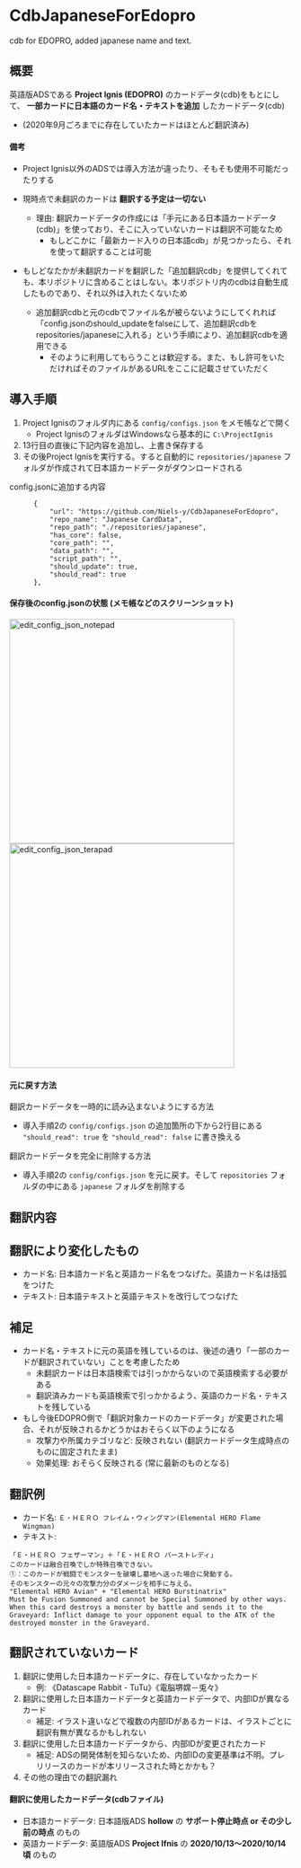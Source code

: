 # CdbJapaneseForEdopro
cdb for EDOPRO, added japanese name and text.

## 概要

英語版ADSである **Project Ignis (EDOPRO)** のカードデータ(cdb)をもとにして、 **一部カードに日本語のカード名・テキストを追加** したカードデータ(cdb)
* (2020年9月ごろまでに存在していたカードはほとんど翻訳済み)

#### 備考

* Project Ignis以外のADSでは導入方法が違ったり、そもそも使用不可能だったりする
* 現時点で未翻訳のカードは **翻訳する予定は一切ない** 
    * 理由: 翻訳カードデータの作成には「手元にある日本語カードデータ(cdb)」を使っており、そこに入っていないカードは翻訳不可能なため
        * もしどこかに「最新カード入りの日本語cdb」が見つかったら、それを使って翻訳することは可能


* もしどなたかが未翻訳カードを翻訳した「追加翻訳cdb」を提供してくれても、本リポジトリに含めることはしない。本リポジトリ内のcdbは自動生成したものであり、それ以外は入れたくないため
    * 追加翻訳cdbと元のcdbでファイル名が被らないようにしてくれれば「config.jsonのshould_updateをfalseにして、追加翻訳cdbをrepositories/japaneseに入れる」という手順により、追加翻訳cdbを適用できる
        * そのように利用してもらうことは歓迎する。また、もし許可をいただければそのファイルがあるURLをここに記載させていただく

## 導入手順

1. Project Ignisのフォルダ内にある `config/configs.json` をメモ帳などで開く
    * Project IgnisのフォルダはWindowsなら基本的に `C:\ProjectIgnis`
1. 13行目の直後に下記内容を追加し、上書き保存する
1. その後Project Ignisを実行する。すると自動的に `repositories/japanese` フォルダが作成されて日本語カードデータがダウンロードされる

config.jsonに追加する内容
  ```
		{
			"url": "https://github.com/Niels-y/CdbJapaneseForEdopro",
			"repo_name": "Japanese CardData",
			"repo_path": "./repositories/japanese",
			"has_core": false,
			"core_path": "",
			"data_path": "",
			"script_path": "",
			"should_update": true,
			"should_read": true
		},
```

#### 保存後のconfig.jsonの状態 (メモ帳などのスクリーンショット)

<img width="400" alt="edit_config_json_notepad" src="https://user-images.githubusercontent.com/72937182/96163562-01193c80-0f55-11eb-8f52-9394dadfd563.png"> <img width="400" alt="edit_config_json_terapad" src="https://user-images.githubusercontent.com/72937182/96163571-04142d00-0f55-11eb-8e54-49788f00a00c.png">

#### 元に戻す方法

翻訳カードデータを一時的に読み込まないようにする方法
* 導入手順2の `config/configs.json` の追加箇所の下から2行目にある `"should_read": true` を `"should_read": false` に書き換える

翻訳カードデータを完全に削除する方法
* 導入手順2の `config/configs.json` を元に戻す。そして `repositories` フォルダの中にある `japanese` フォルダを削除する

## 翻訳内容

## 翻訳により変化したもの
* カード名: 日本語カード名と英語カード名をつなげた。英語カード名は括弧をつけた
* テキスト: 日本語テキストと英語テキストを改行してつなげた

## 補足
* カード名・テキストに元の英語を残しているのは、後述の通り「一部のカードが翻訳されていない」ことを考慮したため
    * 未翻訳カードは日本語検索では引っかからないので英語検索する必要がある
    * 翻訳済みカードも英語検索で引っかかるよう、英語のカード名・テキストを残している
* もし今後EDOPRO側で「翻訳対象カードのカードデータ」が変更された場合、それが反映されるかどうかはおそらく以下のようになる
    * 攻撃力や所属カテゴリなど: 反映されない (翻訳カードデータ生成時点のものに固定されたまま)
    * 効果処理: おそらく反映される (常に最新のものとなる)

## 翻訳例

* カード名: `Ｅ・ＨＥＲＯ フレイム・ウィングマン(Elemental HERO Flame Wingman)`
* テキスト:
```
「Ｅ・ＨＥＲＯ フェザーマン」＋「Ｅ・ＨＥＲＯ バーストレディ」
このカードは融合召喚でしか特殊召喚できない。
①：このカードが戦闘でモンスターを破壊し墓地へ送った場合に発動する。
そのモンスターの元々の攻撃力分のダメージを相手に与える。
"Elemental HERO Avian" + "Elemental HERO Burstinatrix"
Must be Fusion Summoned and cannot be Special Summoned by other ways. When this card destroys a monster by battle and sends it to the Graveyard: Inflict damage to your opponent equal to the ATK of the destroyed monster in the Graveyard.
```
 
## 翻訳されていないカード

1. 翻訳に使用した日本語カードデータに、存在していなかったカード
    * 例: 《Datascape Rabbit - TuTu》《電脳堺嫦－兎々》
1. 翻訳に使用した日本語カードデータと英語カードデータで、内部IDが異なるカード
    * 補足: イラスト違いなどで複数の内部IDがあるカードは、イラストごとに翻訳有無が異なるかもしれない
1. 翻訳に使用した日本語カードデータから、内部IDが変更されたカード
    * 補足: ADSの開発体制を知らないため、内部IDの変更基準は不明。プレリリースのカードが本リリースされた時とかかも？
1. その他の理由での翻訳漏れ

#### 翻訳に使用したカードデータ(cdbファイル)
* 日本語カードデータ: 日本語版ADS **hollow** の **サポート停止時点 or その少し前の時点** のもの
* 英語カードデータ: 英語版ADS **Project Ifnis** の **2020/10/13～2020/10/14 頃** のもの
